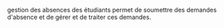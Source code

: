 gestion des absences des étudiants permet  de soumettre des demandes d'absence et  de gérer et de traiter ces demandes.
